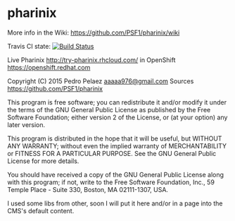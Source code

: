 # pharinix

More info in the Wiki: <https://github.com/PSF1/pharinix/wiki>

Travis CI state: [![Build Status](https://travis-ci.org/PSF1/pharinix.svg?branch=master)](https://travis-ci.org/PSF1/pharinix)

Live Pharinix 
<http://try-pharinix.rhcloud.com/> in OpenShift <https://openshift.redhat.com>

Copyright (C) 2015 Pedro Pelaez <aaaaa976@gmail.com>
Sources https://github.com/PSF1/pharinix

This program is free software; you can redistribute it and/or
modify it under the terms of the GNU General Public License
as published by the Free Software Foundation; either version 2
of the License, or (at your option) any later version.

This program is distributed in the hope that it will be useful,
but WITHOUT ANY WARRANTY; without even the implied warranty of
MERCHANTABILITY or FITNESS FOR A PARTICULAR PURPOSE.  See the
GNU General Public License for more details.

You should have received a copy of the GNU General Public License
along with this program; if not, write to the Free Software
Foundation, Inc., 59 Temple Place - Suite 330, Boston, MA  02111-1307, USA.

I used some libs from other, soon I will put it here and/or in a page into the CMS's default content.